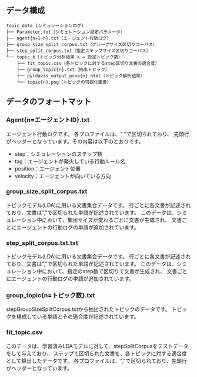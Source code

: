 ## データ構成
```
topic_data (シミュレーションログ)
├── Parameter.txt（シミュレーション設定パラメータ）
├── agent{n=1~n}.txt（エージェント行動ログ）
├── group_size_split_corpus.txt（グループサイズ区切りコーパス）
├── step_split_corpus.txt（指定ステップサイズ区切りコーパス）
└── topic_k（トピック分析結果 k = 設定トピック数）
    ├── fit_topic.csv（各トピックに対するstep区切り文書の適合度）
    ├── group_topic{n}.txt（抽出トピック）
    ├── pyldavis_output_pcoa{n}.html（トピック解析結果）
    └── topic{n}.png（トピックの可視化画像）
```


## データのフォートマット
### Agent{n=エージェントID}.txt
エージェント行動ログです。
各プロファイルは、" "で区切られており、
先頭行がヘッダーとなっています。その内容は以下のとおりです。
- step：シミュレーションのステップ数
- tag：エージェントが発火している行動ルール名
- position：エージェント位置
- velocity：エージェントが向いている方向

### group_size_split_corpus.txt
トピックモデル(LDA)に用いる文書集合データです。
行ごとに各文書が記述されており、文書は","で区切られた単語が記述されています。
このデータは、シミュレーション中において、集団サイズが変わるごとに文書が生成され、
文書ごとにエージェントの行動ログの単語が追加されています。

### step_split_corpus.txt.txt
トピックモデル(LDA)に用いる文書集合データです。
行ごとに各文書が記述されており、文書は","で区切られた単語が記述されています。
このデータは、シミュレーション中において、指定のstep数で区切りで文書が生成され、
文書ごとにエージェントの行動ログの単語が追加されています。


### group_topic{n=トピック数}.txt
stepGroupSizeSplitCorpus.txtから抽出されたトピックのデータです。
トピックを構成している単語とその適合度が記述されています。


### fit_topic.csv
このデータは、学習済みLDAモデルに対して、stepSplitCorpusをテストデータをして与えており、
ステップで区切られた文書を、各トピックに対する適合度として算出したデータです。
各プロファイルは、","で区切られており、先頭行がヘッダーとなっています。